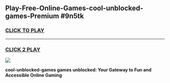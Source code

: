 
## Play-Free-Online-Games-cool-unblocked-games-Premium #9n5tk
<h3>
<a href="https://premium.freeplayer.one?title=cool-unblocked-games&ref=8M">CLICK TO PLAY</a></h3>
<hr>

<h3>
<a href="https://premium.freeplayer.one?title=cool-unblocked-games&ref=8M">CLICK 2 PLAY</a>
  
</h3>

<a href="https://premium.freeplayer.one?title=cool-unblocked-games&ref=8M"><img src="https://clearcache.store/games.png"></a>


**cool-unblocked-games games unblocked: Your Gateway to Fun and Accessible Online Gaming**
